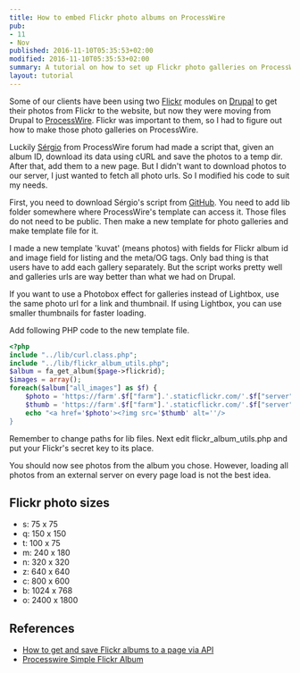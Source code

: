 ```yaml
---
title: How to embed Flickr photo albums on ProcessWire
pub:
- 11
- Nov
published: 2016-11-10T05:35:53+02:00
modified: 2016-11-10T05:35:53+02:00
summary: A tutorial on how to set up Flickr photo galleries on ProcessWire. I modified Sergio's photo downloading script and made a Photobox effect for galleries.
layout: tutorial
---
```


Some of our clients have been using two <a href="https://www.flickr.com/" rel="noopener" target="_blank">Flickr</a> modules on <a href="https://www.drupal.org/" rel="noopener" target="_blank">Drupal</a> to get their photos from Flickr to the website, but now they were moving from Drupal to <a href="https://processwire.com/" rel="noopener" target="_blank">ProcessWire</a>. Flickr was important to them, so I had to figure out how to make those photo galleries on ProcessWire.

Luckily <a href="https://processwire.com/talk/profile/367-sergio/" rel="noopener" target="_blank">Sérgio</a> from ProcessWire forum had made a script that, given an album ID, download its data using cURL and save the photos to a temp dir. After that, add them to a new page. But I didn't want to download photos to our server, I just wanted to fetch all photo urls. So I modified his code to suit my needs.

First, you need to download Sérgio's script from <a href="https://github.com/sjardim/processwire-simple-flickr-album" rel="noopener" target="_blank">GitHub</a>. You need to add lib folder somewhere where ProcessWire's template can access it. Those files do not need to be public. Then make a new template for photo galleries and make template file for it.

I made a new template 'kuvat' (means photos) with fields for Flickr album id and image field for listing and the meta/OG tags. Only bad thing is that users have to add each gallery separately. But the script works pretty well and galleries urls are way better than what we had on Drupal.

If you want to use a Photobox effect for galleries instead of Lightbox, use the same photo url for a link and thumbnail. If using Lightbox, you can use smaller thumbnails for faster loading.

Add following PHP code to the new template file.

```PHP
<?php
include "../lib/curl.class.php";
include "../lib/flickr_album_utils.php";
$album = fa_get_album($page->flickrid);
$images = array();
foreach($album["all_images"] as $f) {    
	$photo = 'https://farm'.$f["farm"].'.staticflickr.com/'.$f["server"].'/'.$f["id"].'_'.$f["secret"].'_b.jpg';
	$thumb = 'https://farm'.$f["farm"].'.staticflickr.com/'.$f["server"].'/'.$f["id"].'_'.$f["secret"].'_q.jpg';
	echo "<a href='$photo'><?img src='$thumb' alt=''/>
}
```

Remember to change paths for lib files. Next edit flickr_album_utils.php and put your Flickr's secret key to its place.

You should now see photos from the album you chose. However, loading all photos from an external server on every page load is not the best idea.

## Flickr photo sizes

- s: 75 x 75
- q: 150 x 150
- t: 100 x 75
- m: 240 x 180
- n: 320 x 320
- z: 640 x 640
- c: 800 x 600
- b: 1024 x 768
- o: 2400 x 1800

## References

- <a href="https://processwire.com/talk/topic/10145-how-to-get-and-save-flickr-albums-to-a-page-via-api/" rel="noopener" target="_blank">How to get and save Flickr albums to a page via API</a>
- <a href="https://github.com/sjardim/processwire-simple-flickr-album" rel="noopener" target="_blank">Processwire Simple Flickr Album</a>